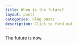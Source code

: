 ```yaml
---
title: When is the future?
layout: posts
categories: blog posts
description: Click to find out
---
```


The future is now.
